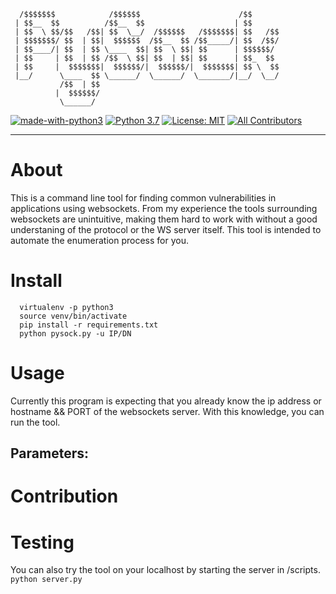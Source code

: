 
      /$$$$$$$            /$$$$$$                      /$$      
     | $$__  $$          /$$__  $$                    | $$      
     | $$  \ $$/$$   /$$| $$  \__/  /$$$$$$   /$$$$$$$| $$   /$$
     | $$$$$$$/ $$  | $$|  $$$$$$  /$$__  $$ /$$_____/| $$  /$$/
     | $$____/| $$  | $$ \____  $$| $$  \ $$| $$      | $$$$$$/ 
     | $$     | $$  | $$ /$$  \ $$| $$  | $$| $$      | $$_  $$  
     | $$     |  $$$$$$$|  $$$$$$/|  $$$$$$/|  $$$$$$$| $$ \  $$
     |__/      \____  $$ \______/  \______/  \_______/|__/  \__/
               /$$  | $$                                        
              |  $$$$$$/                                        
               \______/                                        


[![made-with-python3](https://img.shields.io/badge/Made%20with-Python-1f425f.svg)](https://www.python.org/)
[![Python 3.7](https://img.shields.io/badge/python-3.7-blue.svg)](https://www.python.org/downloads/release/python-360/)
[![License: MIT](https://img.shields.io/badge/License-MIT-yellow.svg)](https://opensource.org/licenses/MIT)
[![All Contributors](https://img.shields.io/badge/all_contributors-2-orange.svg?style=flat-square)](#contributors)
<hr/>


# About
This is a command line tool for finding common vulnerabilities in applications using websockets.
From my experience the tools surrounding websockets are unintuitive, making them hard to work with without
a good understaning of the protocol or the WS server itself. This tool is intended to automate the enumeration
process for you. 



# Install
```
  virtualenv -p python3
  source venv/bin/activate
  pip install -r requirements.txt
  python pysock.py -u IP/DN
```
# Usage
Currently this program is expecting  that you already know the ip address or hostname && PORT of the websockets server. With this knowledge, you can run the tool.
## Parameters:
             
# Contribution


# Testing
You can also try the tool on your localhost by starting the server in /scripts.
`python server.py`


